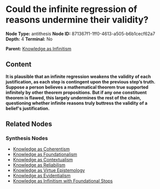 # Could the infinite regression of reasons undermine their validity?

**Node Type:** antithesis
**Node ID:** 871367f1-1ff0-4613-a505-b6b1cecf62a7
**Depth:** 4
**Terminal:** No

**Parent:** [Knowledge as Infinitism](knowledge-as-infinitism-synthesis-07c81b44-77bc-4fa5-b9aa-f106a37578e5.md)

## Content

**It is plausible that an infinite regression weakens the validity of each justification, as each step is contingent upon the previous step’s truth. Suppose a person believes a mathematical theorem true supported infinitely by other theorem propositions. But if any one constituent theorem is flawed, this largely undermines the rest of the chain, questioning whether infinite reasons truly buttress the validity of a belief's justification.**

## Related Nodes

### Synthesis Nodes

- [Knowledge as Coherentism](knowledge-as-coherentism-synthesis-9fc13cbd-8bc1-4571-9fb8-e9b5afb63be3.md)
- [Knowledge as Foundationalism](knowledge-as-foundationalism-synthesis-1acc9b23-a6d2-421e-b64e-3246c2f1af96.md)
- [Knowledge as Contextualism](knowledge-as-contextualism-synthesis-f891521a-dd06-4e78-a819-179357b97e4a.md)
- [Knowledge as Reliabilism](knowledge-as-reliabilism-synthesis-786ef7fc-1bd3-4962-b375-41aecfd87425.md)
- [Knowledge as Virtue Epistemology](knowledge-as-virtue-epistemology-synthesis-e3c910a0-61c7-428b-be58-e1f7c4e45217.md)
- [Knowledge as Evidentialism](knowledge-as-evidentialism-synthesis-5e67949d-9a5f-4a63-91a3-0d93d424c1e9.md)
- [Knowledge as Infinitism with Foundational Stops](knowledge-as-infinitism-with-foundational-stops-synthesis-c7ced194-a3ca-482b-85a7-81b7c09d80e8.md)
